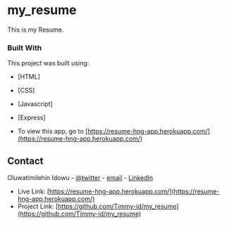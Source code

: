 # my_resume

This is my Resume.

### Built With

This project was built using:
* [HTML]
* [CSS]
* [Javascript]
* [Express]

* To view this app, go to [https://resume-hng-app.herokuapp.com/](https://resume-hng-app.herokuapp.com/)

## Contact

Oluwatimilehin Idowu - [@twitter](https://twitter.com/timmy_id) - [email](mailto:oluwatimilehin.id@gmail.com) - [LinkedIn](https://www.linkedin.com/in/oluwatimilehin-idowu/)
* Live Link: [https://resume-hng-app.herokuapp.com/](https://resume-hng-app.herokuapp.com/)
* Project Link: [https://github.com/Timmy-id/my_resume](https://github.com/Timmy-id/my_resume)

